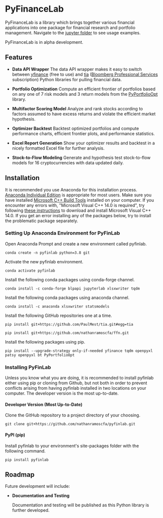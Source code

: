 # PyFinanceLab

PyFinanceLab is a library which brings together various financial applications into one package for financial research and portfolio management. Navigate to the [jupyter folder](https://github.com/nathanramoscfa/pyfinlab/tree/main/jupyter) to see usage examples. 

PyFinanceLab is in alpha development. 


## Features

* **Data API Wrapper**
	 The data API wrapper makes it easy to switch between [yfinance](https://github.com/ranaroussi/yfinance) (free to use) and [tia](https://github.com/PaulMest/tia) ([Bloomberg Professional Services](https://www.bloomberg.com/professional/) subscription) Python libraries for pulling financial data. 

* **Portfolio Optimization**
	Compute an efficient frontier of portfolios based on any one of 7 risk models and 3 return models from the [PyPortfolioOpt](https://pyportfolioopt.readthedocs.io/en/latest/) library.

* **Multifactor Scoring Model**
	Analyze and rank stocks according to factors assumed to have excess returns and violate the efficient market hypothesis. 

* **Optimizer Backtest**
	Backtest optimized portfolios and compute performance charts, efficient frontier plots, and performance statistics. 

* **Excel Report Generation**
	Show your optimizer results and backtest in a nicely formatted Excel file for further analysis. 

* **Stock-to-Flow Modeling**
	Generate and hypothesis test stock-to-flow models for 16 cryptocurrencies with data updated daily. 
    

## Installation

It is recommended you use Anaconda for this installation process. [Anaconda Individual Edition](https://www.anaconda.com/products/individual) is appropriate for most users. Make sure you have installed [Microsoft C++ Build Tools](https://visualstudio.microsoft.com/visual-cpp-build-tools/) installed on your computer. If you encounter any errors with, "Microsoft Visual C++ 14.0 is required", try following [these instructions](https://stackoverflow.com/a/55370133/16367225) to download and install Microsoft Visual C++ 14.0. If you get an error installing any of the packages below, try to install the problematic package separately. 

### Setting Up Anaconda Environment for PyFinLab

Open Anaconda Prompt and create a new environment called pyfinlab. 
```
conda create -n pyfinlab python=3.8 git
```

Activate the new pyfinlab environment. 
```
conda activate pyfinlab
```

Install the following conda packages using conda-forge channel. 
```
conda install -c conda-forge blpapi jupyterlab xlsxwriter tqdm
```

Install the following conda packages using anaconda channel. 
```
conda install -c anaconda xlsxwriter statsmodels
```
Install the following GitHub repositories one at a time. 
```
pip install git+https://github.com/PaulMest/tia.git#egg=tia
```
```
pip install git+https://github.com/nathanramoscfa/ffn.git
``` 
Install the following packages using pip. 
```
pip install --upgrade-strategy only-if-needed yfinance tqdm openpyxl patsy openpyxl bt PyPortfolioOpt
```


### Installing PyFinLab

Unless you know what you are doing, it is recommended to install pyfinlab either using pip or cloning from Github, but not both in order to prevent conflicts arising from having pyfinlab installed in two locations on your computer. The developer version is the most up-to-date. 

#### Developer Version (Most Up-to-Date)

Clone the GitHub repository to a project directory of your choosing. 
```
git clone git+https://github.com/nathanramoscfa/pyfinlab.git
``` 

#### PyPI (pip)

Install pyfinlab to your environment's site-packages folder with the following command.
```
pip install pyfinlab
``` 


## Roadmap

Future development will include:
    
* **Documentation and Testing**

    Documentation and testing will be published as this Python library is further developed. 

